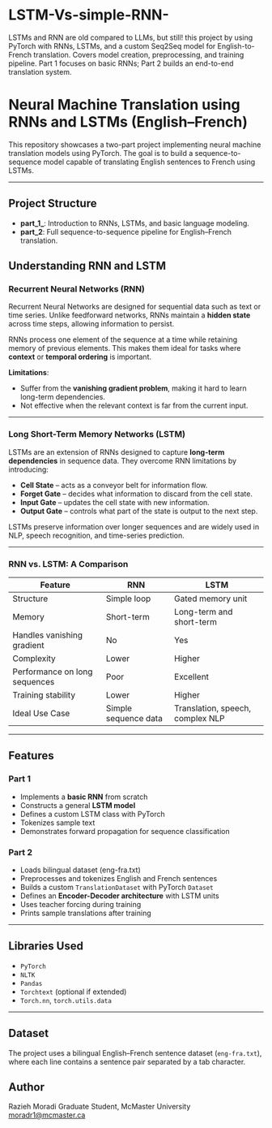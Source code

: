 # LSTM-Vs-simple-RNN-
LSTMs and RNN are old compared to LLMs, but still! this project by using PyTorch with RNNs, LSTMs, and a custom Seq2Seq model for English-to-French translation. Covers model creation, preprocessing, and training pipeline. Part 1 focuses on basic RNNs; Part 2 builds an end-to-end translation system. 
#  Neural Machine Translation using RNNs and LSTMs (English–French)

This repository showcases a two-part project implementing neural machine translation models using PyTorch. The goal is to build a sequence-to-sequence model capable of translating English sentences to French using LSTMs.

---

##  Project Structure

- **part_1_**: Introduction to RNNs, LSTMs, and basic language modeling.
- **part_2**: Full sequence-to-sequence pipeline for English–French translation.


##  Understanding RNN and LSTM

###  Recurrent Neural Networks (RNN)

Recurrent Neural Networks are designed for sequential data such as text or time series. Unlike feedforward networks, RNNs maintain a **hidden state** across time steps, allowing information to persist.

RNNs process one element of the sequence at a time while retaining memory of previous elements. This makes them ideal for tasks where **context** or **temporal ordering** is important.

**Limitations**:
- Suffer from the **vanishing gradient problem**, making it hard to learn long-term dependencies.
- Not effective when the relevant context is far from the current input.

---

###  Long Short-Term Memory Networks (LSTM)

LSTMs are an extension of RNNs designed to capture **long-term dependencies** in sequence data. They overcome RNN limitations by introducing:

- **Cell State** – acts as a conveyor belt for information flow.
- **Forget Gate** – decides what information to discard from the cell state.
- **Input Gate** – updates the cell state with new information.
- **Output Gate** – controls what part of the state is output to the next step.

LSTMs preserve information over longer sequences and are widely used in NLP, speech recognition, and time-series prediction.

---

###  RNN vs. LSTM: A Comparison

| Feature | RNN | LSTM |
|--------|-----|------|
| Structure | Simple loop | Gated memory unit |
| Memory | Short-term | Long-term and short-term |
| Handles vanishing gradient |  No |  Yes |
| Complexity | Lower | Higher |
| Performance on long sequences | Poor | Excellent |
| Training stability | Lower | Higher |
| Ideal Use Case | Simple sequence data | Translation, speech, complex NLP |
---

##  Features

###  Part 1
- Implements a **basic RNN** from scratch
- Constructs a general **LSTM model**
- Defines a custom LSTM class with PyTorch
- Tokenizes sample text
- Demonstrates forward propagation for sequence classification

###  Part 2
- Loads bilingual dataset (eng-fra.txt)
- Preprocesses and tokenizes English and French sentences
- Builds a custom `TranslationDataset` with PyTorch `Dataset`
- Defines an **Encoder-Decoder architecture** with LSTM units
- Uses teacher forcing during training
- Prints sample translations after training

---

## Libraries Used

- `PyTorch`
- `NLTK`
- `Pandas`
- `Torchtext` (optional if extended)
- `Torch.nn`, `torch.utils.data`

---

##  Dataset

The project uses a bilingual English–French sentence dataset (`eng-fra.txt`), where each line contains a sentence pair separated by a tab character.
## Author
Razieh Moradi Graduate Student, McMaster University  moradr1@mcmaster.ca
